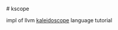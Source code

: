 \# kscope

impl of llvm [kaleidoscope][llvm-kscope] language tutorial

[llvm-kscope]: https://llvm.org/docs/tutorial/MyFirstLanguageFrontend/index.html
